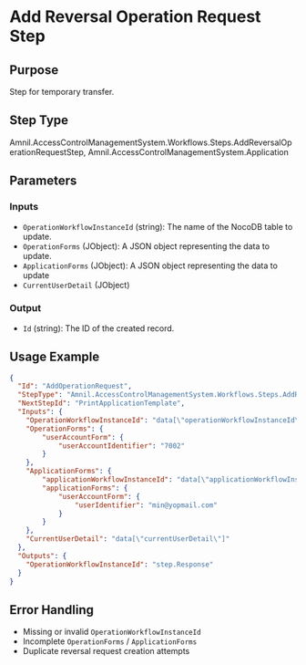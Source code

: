 # Add Reversal Operation Request Step

## Purpose
Step for temporary transfer.

## Step Type
Amnil.AccessControlManagementSystem.Workflows.Steps.AddReversalOperationRequestStep, Amnil.AccessControlManagementSystem.Application

## Parameters

### Inputs
- `OperationWorkflowInstanceId` (string): The name of the NocoDB table to update.
- `OperationForms` (JObject): A JSON object representing the data to update.
- `ApplicationForms` (JObject): A JSON object representing the data to update
- `CurrentUserDetail` (JObject)

### Output
- `Id` (string): The ID of the created record.

## Usage Example
```json
{
  "Id": "AddOperationRequest",
  "StepType": "Amnil.AccessControlManagementSystem.Workflows.Steps.AddReversalOperationRequestStep, Amnil.AccessControlManagementSystem.Application",
  "NextStepId": "PrintApplicationTemplate",
  "Inputs": {
    "OperationWorkflowInstanceId": "data[\"operationWorkflowInstanceId\"]",
    "OperationForms": {
        "userAccountForm": {
            "userAccountIdentifier": "7002"
        }
    },
    "ApplicationForms": {
        "applicationWorkflowInstanceId": "data[\"applicationWorkflowInstanceId\"]",
        "applicationForms": {
            "userAccountForm": {
                "userIdentifier": "min@yopmail.com"
            }
        }
    },
    "CurrentUserDetail": "data[\"currentUserDetail\"]"
  },
  "Outputs": {
    "OperationWorkflowInstanceId": "step.Response"
  }
}
```

## Error Handling
- Missing or invalid `OperationWorkflowInstanceId`  
- Incomplete `OperationForms` / `ApplicationForms`  
- Duplicate reversal request creation attempts  
